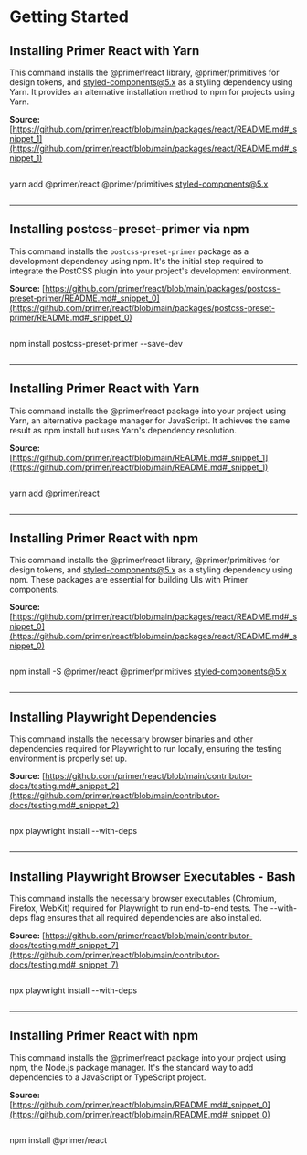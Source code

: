 # Getting Started

## Installing Primer React with Yarn

This command installs the @primer/react library, @primer/primitives for design tokens, and styled-components@5.x as a styling dependency using Yarn. It provides an alternative installation method to npm for projects using Yarn.

**Source:** [https://github.com/primer/react/blob/main/packages/react/README.md#_snippet_1](https://github.com/primer/react/blob/main/packages/react/README.md#_snippet_1)

```bash

```
yarn add @primer/react @primer/primitives styled-components@5.x
```

```

---

## Installing postcss-preset-primer via npm

This command installs the `postcss-preset-primer` package as a development dependency using npm. It's the initial step required to integrate the PostCSS plugin into your project's development environment.

**Source:** [https://github.com/primer/react/blob/main/packages/postcss-preset-primer/README.md#_snippet_0](https://github.com/primer/react/blob/main/packages/postcss-preset-primer/README.md#_snippet_0)

```bash

```
npm install postcss-preset-primer --save-dev
```

```

---

## Installing Primer React with Yarn

This command installs the @primer/react package into your project using Yarn, an alternative package manager for JavaScript. It achieves the same result as npm install but uses Yarn's dependency resolution.

**Source:** [https://github.com/primer/react/blob/main/README.md#_snippet_1](https://github.com/primer/react/blob/main/README.md#_snippet_1)

```console

```
yarn add @primer/react
```

```

---

## Installing Primer React with npm

This command installs the @primer/react library, @primer/primitives for design tokens, and styled-components@5.x as a styling dependency using npm. These packages are essential for building UIs with Primer components.

**Source:** [https://github.com/primer/react/blob/main/packages/react/README.md#_snippet_0](https://github.com/primer/react/blob/main/packages/react/README.md#_snippet_0)

```bash

```
npm install -S @primer/react @primer/primitives styled-components@5.x
```

```

---

## Installing Playwright Dependencies

This command installs the necessary browser binaries and other dependencies required for Playwright to run locally, ensuring the testing environment is properly set up.

**Source:** [https://github.com/primer/react/blob/main/contributor-docs/testing.md#_snippet_2](https://github.com/primer/react/blob/main/contributor-docs/testing.md#_snippet_2)

```bash

```
npx playwright install --with-deps
```

```

---

## Installing Playwright Browser Executables - Bash

This command installs the necessary browser executables (Chromium, Firefox, WebKit) required for Playwright to run end-to-end tests. The --with-deps flag ensures that all required dependencies are also installed.

**Source:** [https://github.com/primer/react/blob/main/contributor-docs/testing.md#_snippet_7](https://github.com/primer/react/blob/main/contributor-docs/testing.md#_snippet_7)

```bash

```
npx playwright install --with-deps
```

```

---

## Installing Primer React with npm

This command installs the @primer/react package into your project using npm, the Node.js package manager. It's the standard way to add dependencies to a JavaScript or TypeScript project.

**Source:** [https://github.com/primer/react/blob/main/README.md#_snippet_0](https://github.com/primer/react/blob/main/README.md#_snippet_0)

```console

```
npm install @primer/react
```

```